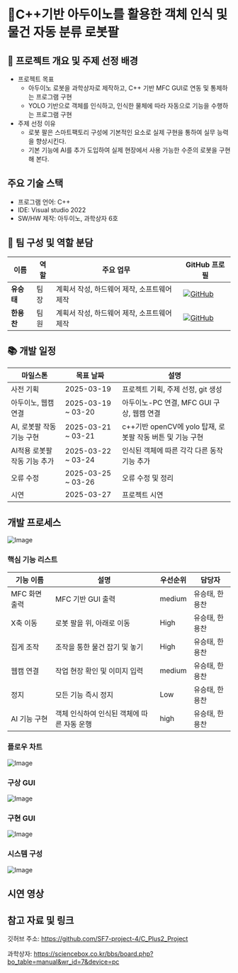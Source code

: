 # 🦾C++기반 아두이노를 활용한 객체 인식 및 물건 자동 분류 로봇팔

## 📌 프로젝트 개요 및 주제 선정 배경
- 프로젝트 목표
  - 아두이노 로봇을 과학상자로 제작하고, C++ 기반 MFC GUI로 연동 및 통제하는 프로그램 구현
  - YOLO 기반으로 객체를 인식하고, 인식한 물체에 따라 자동으로 기능을 수행하는 프로그램 구현
- 주제 선정 이유
  - 로봇 팔은 스마트팩토리 구성에 기본적인 요소로 실제 구현을 통하여 실무 능력을 향상시킨다.
  - 기본 기능에 AI를 추가 도입하여 실제 현장에서 사용 가능한 수준의 로봇을 구현해 본다.
    
## 주요 기술 스택
- 프로그램 언어:  C++
- IDE: Visual studio 2022
- SW/HW 제작: 아두이노, 과학상자 6호

  

## 👥 팀 구성 및 역할 분담
| 이름 | 역할 | 주요 업무 | GitHub 프로필 |
|------|------|----------|------------|
| **유승태** | 팀장 | 계획서 작성, 하드웨어 제작, 소프트웨어 제작 | [![GitHub](https://img.shields.io/badge/GitHub-Profile-black?logo=github)](https://github.com/Yoo-Seung-Tae) |
| **한용찬** | 팀원 | 계획서 작성, 하드웨어 제작, 소프트웨어 제작 | [![GitHub](https://img.shields.io/badge/GitHub-Profile-black?logo=github)](https://github.com/gksdydcks) |

## 📚 개발 일정
| 마일스톤 | 목표 날짜 | 설명 |
|------------|-------------|---------------------------------|
| 사전 기획 | 2025-03-19 | 프로젝트 기획, 주제 선정, git 생성 |
| 아두이노, 웹캠 연결 | 2025-03-19 ~ 03-20 | 아두이노-PC 연결, MFC GUI 구상, 웹캠 연결 |
| AI, 로봇팔 작동 기능 구현 | 2025-03-21 ~ 03-21 | c++기반 openCV에 yolo 탑재, 로봇팔 작동 버튼 및 기능 구현 |
| AI적용 로봇팔 작동 기능 추가 | 2025-03-22 ~ 03-24 | 인식된 객체에 따른 각각 다른 동작 기능 추가  |
| 오류 수정 | 2025-03-25 ~ 03-26 | 오류 수정 및 정리 |
| 시연 | 2025-03-27 | 프로젝트 시연 |
  
## 개발 프로세스

![Image](https://github.com/user-attachments/assets/ae18a861-51e8-4e36-886b-4385b18c8f1a)

### 핵심 기능 리스트

| 기능 이름 | 설명 | 우선순위 | 담당자 |
| --- | --- | --- | --- |
| MFC 화면 출력 | MFC 기반 GUI 출력 | medium | 유승태, 한용찬 |
| X축 이동 | 로봇 팔을 위, 아래로 이동 | High | 유승태, 한용찬 |
| 집게 조작 | 조작을 통한 물건 잡기 및 놓기 | High | 유승태, 한용찬 |
| 웹캠 연결 | 작업 현장 확인 및 이미지 입력 | medium | 유승태, 한용찬 |
| 정지 | 모든 기능 즉시 정지 | Low | 유승태, 한용찬 |
| AI 기능 구현 | 객체 인식하여 인식된 객체에 따른 자동 운행 | high | 유승태, 한용찬 |

###  플로우 차트
  ![Image](https://github.com/user-attachments/assets/3c8df252-c954-4844-8dfd-3db2889784ba)
  
### 구상 GUI
  ![Image](https://github.com/user-attachments/assets/d731cc2c-6f0c-410e-9959-34a6e5af4fa2)
  
### 구현 GUI
  ![Image](https://github.com/user-attachments/assets/3be6cc8c-9093-4beb-8ff1-29a1153e9c8c)

### 시스템 구성 
  ![Image](https://github.com/user-attachments/assets/268e4ad3-9c45-4f36-b59c-b2adfca4ac93)

## 시연 영상


##  참고 자료 및 링크

깃허브 주소: https://github.com/SF7-project-4/C_Plus2_Project

과학상자: https://sciencebox.co.kr/bbs/board.php?bo_table=manual&wr_id=7&device=pc






